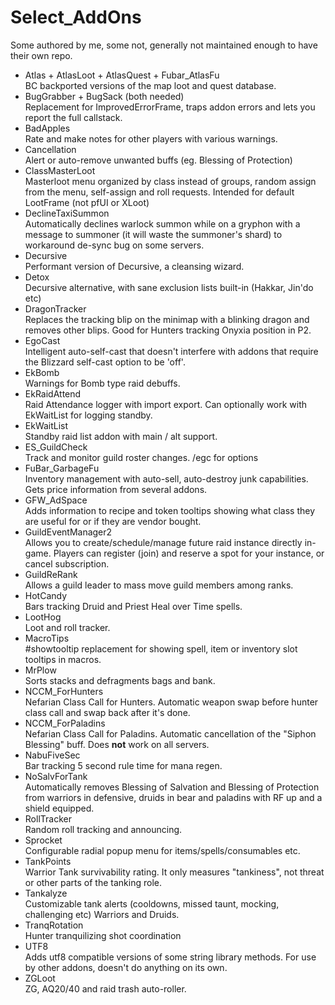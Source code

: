 # Select_AddOns
Some authored by me, some not, generally not maintained enough to have their own repo.

- Atlas + AtlasLoot + AtlasQuest + Fubar_AtlasFu  
  BC backported versions of the map loot and quest database.
- BugGrabber + BugSack (both needed)  
  Replacement for ImprovedErrorFrame, traps addon errors and lets you report the full callstack.
- BadApples  
  Rate and make notes for other players with various warnings.
- Cancellation  
  Alert or auto-remove unwanted buffs (eg. Blessing of Protection)
- ClassMasterLoot  
  Masterloot menu organized by class instead of groups, random assign from the menu, self-assign and roll requests. Intended for default LootFrame (not pfUI or XLoot)
- DeclineTaxiSummon  
  Automatically declines warlock summon while on a gryphon with a message to summoner (it will waste the summoner's shard) to workaround de-sync bug on some servers.
- Decursive  
  Performant version of Decursive, a cleansing wizard.
- Detox  
  Decursive alternative, with sane exclusion lists built-in (Hakkar, Jin'do etc)
- DragonTracker  
  Replaces the tracking blip on the minimap with a blinking dragon and removes other blips. Good for Hunters tracking Onyxia position in P2.
- EgoCast  
  Intelligent auto-self-cast that doesn't interfere with addons that require the Blizzard self-cast option to be 'off'.
- EkBomb  
  Warnings for Bomb type raid debuffs.
- EkRaidAttend  
  Raid Attendance logger with import export. Can optionally work with EkWaitList for logging standby.
- EkWaitList  
  Standby raid list addon with main / alt support.
- ES_GuildCheck  
  Track and monitor guild roster changes. /egc for options
- FuBar_GarbageFu  
  Inventory management with auto-sell, auto-destroy junk capabilities. Gets price information from several addons.
- GFW_AdSpace  
  Adds information to recipe and token tooltips showing what class they are useful for or if they are vendor bought.
- GuildEventManager2  
  Allows you to create/schedule/manage future raid instance directly in-game. Players can register (join) and reserve a spot for your instance, or cancel subscription.
- GuildReRank  
  Allows a guild leader to mass move guild members among ranks.
- HotCandy  
  Bars tracking Druid and Priest Heal over Time spells.
- LootHog  
  Loot and roll tracker.
- MacroTips  
  #showtooltip replacement for showing spell, item or inventory slot tooltips in macros.
- MrPlow  
  Sorts stacks and defragments bags and bank.
- NCCM_ForHunters  
  Nefarian Class Call for Hunters. Automatic weapon swap before hunter class call and swap back after it's done.
- NCCM_ForPaladins  
  Nefarian Class Call for Paladins. Automatic cancellation of the "Siphon Blessing" buff. Does **not** work on all servers.
- NabuFiveSec  
  Bar tracking 5 second rule time for mana regen.
- NoSalvForTank  
  Automatically removes Blessing of Salvation and Blessing of Protection from warriors in defensive, druids in bear and paladins with RF up and a shield equipped.
- RollTracker  
  Random roll tracking and announcing.
- Sprocket  
  Configurable radial popup menu for items/spells/consumables etc.
- TankPoints  
  Warrior Tank survivability rating. It only measures "tankiness", not threat or other parts of the tanking role.
- Tankalyze  
  Customizable tank alerts (cooldowns, missed taunt, mocking, challenging etc) Warriors and Druids.
- TranqRotation  
  Hunter tranquilizing shot coordination
- UTF8  
  Adds utf8 compatible versions of some string library methods. For use by other addons, doesn't do anything on its own.
- ZGLoot  
  ZG, AQ20/40 and raid trash auto-roller.
